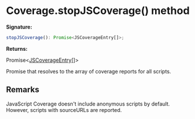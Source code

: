 # Coverage.stopJSCoverage() method

**Signature:**

```typescript
stopJSCoverage(): Promise<JSCoverageEntry[]>;
```

**Returns:**

Promise&lt;[JSCoverageEntry](./puppeteer.jscoverageentry.md)\[\]&gt;

Promise that resolves to the array of coverage reports for all scripts.

## Remarks

JavaScript Coverage doesn't include anonymous scripts by default. However, scripts with sourceURLs are reported.
